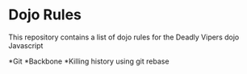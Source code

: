 Dojo Rules
==========

This repository contains a list of dojo rules for the Deadly Vipers dojo
Javascript

*Git
*Backbone
*Killing history using git rebase

